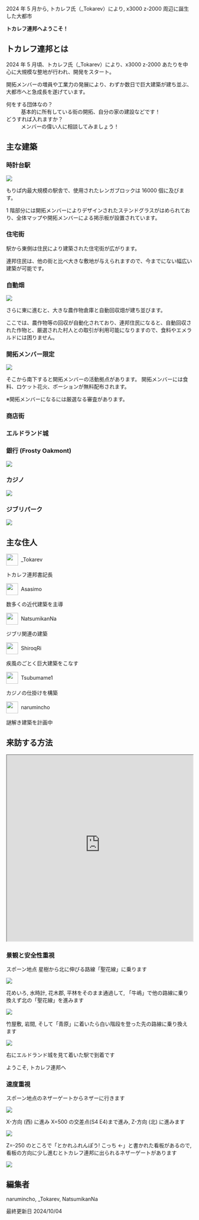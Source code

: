 2024 年 5 月から, トカレフ氏（\_Tokarev）により, x3000 z-2000 周辺に誕生した大都市

**トカレフ連邦へようこそ！**

## トカレフ連邦とは

2024 年 5 月頃、トカレフ氏（\_Tokarev）により、x3000 z-2000 あたりを中心に大規模な整地が行われ、開発をスタート。

開拓メンバーの増員や工業力の発展により、わずか数日で巨大建築が建ち並ぶ、大都市へと急成長を遂げています。

<dl>
  <dt>何をする団体なの？</dt>
  <dd>基本的に所有している街の開拓、自分の家の建設などです！</dd>
  <dt>どうすれば入れますか？</dt>
  <dd>メンバーの偉い人に相談してみましょう！</dd>
  <dt></dt>
</dl>

## 主な建築

### 時計台駅

![](/img/tokarev-federation-clock-tower-station.png)

もりぱ内最大規模の駅舎で、使用されたレンガブロックは 16000 個に及びます。

1 階部分には開拓メンバーによりデザインされたステンドグラスがはめられており、全体マップや開拓メンバーによる掲示板が設置されています。

### 住宅街

<!-- ![](/img/tokarev-federation-residential-area.png) -->

駅から東側は住民により建築された住宅街が広がります。

連邦住民は、他の街と比べ大きな敷地が与えられますので、今までにない幅広い建築が可能です。

### 自動畑

![](/img/tokarev-federation-automatic-farm.png)

さらに東に進むと、大きな農作物倉庫と自動回収畑が建ち並びます。

ここでは、農作物等の回収が自動化されており、連邦住民になると、自動回収された作物と、厳選された村人との取引が利用可能になりますので、食料やエメラルドには困りません。

### 開拓メンバー限定

![](/img/tokarev-federation-development.png)

そこから南下すると開拓メンバーの活動拠点があります。
開拓メンバーには食料、ロケット花火、ポーションが無料配布されます。

※開拓メンバーになるには厳選なる審査があります。

### 商店街

### エルドランド城

### 銀行 (Frosty Oakmont)

![](/img/tokarev-federation-bank.png)

### カジノ

![](/img/tokarev-federation-casino.png)

### ジブリパーク

![](/img/tokarev-federation-ghibli-park.png)

## 主な住人

<div class="user">
  <!-- もりぱ wiki の style に詳細度負け -->
  <img style="width:32px; height:32px; margin:0; transform:none; image-rendering:pixelated;" src="https://narumincho-minecraft.deno.dev/skin?uuid=e6f63da248754a6a9915928fc9d29381">
  _Tokarev
</div>

トカレフ連邦書記長

<div class="user">
  <img style="width:32px; height:32px; margin:0; transform:none; image-rendering:pixelated;" src="https://narumincho-minecraft.deno.dev/skin?uuid=4945bdbfa96b45e1914e5d9b59856387">
  Asasimo
</div>

数多くの近代建築を主導

<div class="user">
  <img style="width:32px; height:32px; margin:0; transform:none; image-rendering:pixelated;" src="https://narumincho-minecraft.deno.dev/skin?uuid=ed73b427af364327883183d33d89b33f">
  NatsumikanNa
</div>

ジブリ関連の建築

<div class="user">
  <img style="width:32px; height:32px; margin:0; transform:none; image-rendering:pixelated;" src="https://narumincho-minecraft.deno.dev/skin?uuid=d3b3783bf09b4c3486d2c4494feef22a">
  ShiroqRi
</div>

疾風のごとく巨大建築をこなす

<div class="user">
  <img style="width:32px; height:32px; margin:0; transform:none; image-rendering:pixelated;" src="https://narumincho-minecraft.deno.dev/skin?uuid=fde84dac74a44a5782f94e8fe8113223">
  Tsubumame1
</div>

カジノの仕掛けを構築

<div class="user">
  <img style="width:32px; height:32px; margin:0; transform:none; image-rendering:pixelated;" src="https://narumincho-minecraft.deno.dev/skin?uuid=5d55d36a9eaa4978a18f455f354640f6">
  narumincho
</div>

謎解き建築を計画中

## 来訪する方法

<iframe width="100%" style="aspect-ratio: 1" src="https://seikatsumain.map.morino.party/#minecraft_overworld;flat;3449,64,-2029;2"></iframe>

### 景観と安全性重視

スポーン地点 星樹から北に伸びる路線「聖花線」に乗ります

![](/img/tokarev-federation-route-0.png)

花めいろ, 水時計, 花木郡, 平林をそのまま通過して, 「牛嶋」で他の路線に乗り換えず北の「聖花線」を進みます

![](/img/tokarev-federation-route-1.png)

竹屋敷, 岩間, そして「青原」に着いたら白い階段を登った先の路線に乗り換えます

![](/img/tokarev-federation-route-2.png)

右にエルドランド城を見て着いた駅で到着です

ようこそ, トカレフ連邦へ

### 速度重視

スポーン地点のネザーゲートからネザーに行きます

![](/img/tokarev-federation-route-nether-0.png)

X-方向 (西) に進み X=500 の交差点(S4 E4)まで進み, Z-方向 (北) に進みます

![](/img/tokarev-federation-route-nether-1.png)

Z=-250 のところで「とかれふれんぽう! こっち ←」と書かれた看板があるので, 看板の方向に少し進むとトカレフ連邦に出られるネザーゲートがあります

![](/img/tokarev-federation-route-nether-2.png)

## 編集者

narumincho, \_Tokarev, NatsumikanNa

最終更新日 2024/10/04

<style>
  .user {
    display: flex;
    align-items: center;
    gap: 8px;
  }
</style>
